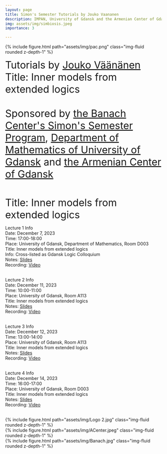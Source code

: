 ```yaml
---
layout: page
title: Simon's Semester Tutorials by Jouko Vaananen 
description: IMPAN, University of Gdansk and the Armenian Center of Gdansk
img: assets/img/simbiosis.jpeg
importance: 3

---
```

{% include figure.html path="assets/img/pac.png"  class="img-fluid rounded z-depth-1" %}

<font size="+3"> Tutorials by <a href="https://www.illc.uva.nl/People/person/3606/Prof-dr-Jouko-V%C3%A4%C3%A4n%C3%A4nen"> Jouko Väänänen</a><br>
<font size="+3"> Title: Inner models from extended logics</font> <br><br>
<font size="+3"> Sponsored by <a href="https://www.impan.pl/en/activities/banach-center">the Banach Center's Simon's Semester Program</a>, <a href="https://en.mfi.ug.edu.pl/">Department of Mathematics of University of Gdansk</a> and <a href="https://www.facebook.com/people/Zwi%C4%85zek-Ormia%C5%84ski-w-Gda%C5%84sku/100064669963190/?refid=13">the Armenian Center of Gdansk</a></font> <br><br>


Title:  Inner models from extended logics </font> <br>

Lecture 1 Info<br>
Date: December 7, 2023<br>
Time: 17:00-18:00<br>
Place: University of Gdansk, Department of Mathematics, Room D003<br>
Title: Inner models from extended logics<br>
Info: Cross-listed as Gdansk Logic Colloquium<br>
Notes:  <a href="https://grigorsarg.github.io/assets/pdf/jol1.pdf">Slides</a> <br>
Recording: <a href="https://www.youtube.com/watch?v=TxvPCONMFdo&list=PLto-hJZvxwyZcarpl7mSOlJoVk2KIoNuK&index=16">Video</a><br><br>

Lecture 2 Info<br>
Date: December 11, 2023<br>
Time:  10:00-11:00 <br>
Place: University of Gdansk, Room A113 <br>
Title: Inner models from extended logics <br>
Notes:  <a href="https://grigorsarg.github.io/assets/pdf/jok11.pdf">Slides</a> <br>
Recording: <a href="https://www.youtube.com/watch?v=XKsEMg1SA0s&list=PLto-hJZvxwyZcarpl7mSOlJoVk2KIoNuK&index=18">Video</a><br><br>

Lecture 3 Info<br>
Date: December 12, 2023<br>
Time:  13:00-14:00 <br>
Place: University of Gdansk, Room A113 <br>
Title: Inner models from extended logics <br>
Notes:  <a href="https://grigorsarg.github.io/assets/pdf/jok12.pdf">Slides</a> <br>
Recording: <a href="https://www.youtube.com/watch?v=tAKK3sVUE5Y&list=PLto-hJZvxwyZcarpl7mSOlJoVk2KIoNuK&index=20">Video</a><br><br>

Lecture 4 Info<br>
Date: December 14, 2023<br>
Time:  16:00-17:00 <br>
Place: University of Gdansk, Room D003 <br>
Title: Inner models from extended logics <br>
Notes:  <a href="https://grigorsarg.github.io/assets/pdf/jok14.pdf">Slides</a> <br>
Recording: <a href="https://www.youtube.com/watch?v=UYLdBoUpwPQ&list=PLto-hJZvxwyZcarpl7mSOlJoVk2KIoNuK&index=21">Video</a><br><br>


<div class="row">
     <div class="col-sm mt-2 mt-md-0">
        {% include figure.html path="assets/img/Logo 2.jpg" class="img-fluid rounded z-depth-1" %}
    </div>
     <div class="col-sm mt-3 mt-md-0">
        {% include figure.html path="assets/img/ACenter.jpeg" class="img-fluid rounded z-depth-1" %}
    </div>
    <div class="col-sm mt-2 mt-md-0">
        {% include figure.html path="assets/img/Banach.jpg" class="img-fluid rounded z-depth-1" %}
    </div>
</div>


